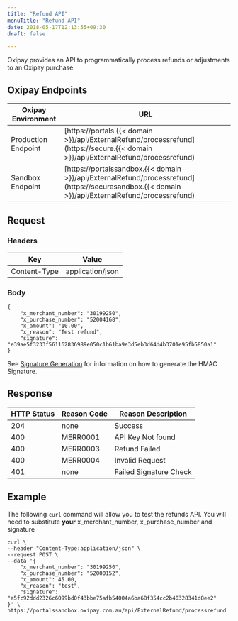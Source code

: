 ```yaml
---
title: "Refund API"
menuTitle: "Refund API"
date: 2018-05-17T12:13:55+09:30
draft: false

---
```


Oxipay provides an API to programmatically process refunds or adjustments to an Oxipay purchase.

## Oxipay Endpoints


| Oxipay Environment | URL |
|--------------------|-----|
| Production Endpoint | [https://portals.{{< domain >}}/api/ExternalRefund/processrefund](https://secure.{{< domain >}}/api/ExternalRefund/processrefund) |
| Sandbox Endpoint | [https://portalssandbox.{{< domain >}}/api/ExternalRefund/processrefund](https://securesandbox.{{< domain >}}/api/ExternalRefund/processrefund) |


## Request 

### Headers

| Key          | Value            |
|--------------|------------------|
| Content-Type | application/json |

### Body

    {
        "x_merchant_number": "30199250",
        "x_purchase_number": "52004168",
        "x_amount": "10.00",
        "x_reason": "Test refund",
        "signature": "e39ae5f3233f561162836989e050c1b61ba9e3d5eb3d64d4b3701e95fb5850a1"
    }

See [Signature Generation](signature_generation.md) for information on how to generate the HMAC Signature. 

## Response 

| HTTP Status | Reason Code | Reason Description|
|-------------|-------------|-------------------|
|  204        |   none      |   Success         |
|  400        | MERR0001    | API Key Not found |
|  400        | MERR0003    | Refund Failed     |
|  400        | MERR0004    | Invalid Request   |
|  401        | none        | Failed Signature Check|


## Example

The following ``curl`` command will allow you to test the refunds API. You will need to substitute **your** x_merchant_number, x_purchase_number and signature

    curl \
    --header "Content-Type:application/json" \
    --request POST \
    --data '{
        "x_merchant_number": "30199250",
        "x_purchase_number": "52000152",  
        "x_amount": 45.00,
        "x_reason": "test",
        "signature": "a5fc92ddd2326c6099bd0f43bbe75afb54004a6ba68f354cc2b40328341d8ee2"
    }' \    
    https://portalssandbox.oxipay.com.au/api/ExternalRefund/processrefund

